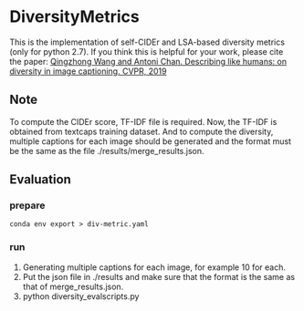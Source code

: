 # DiversityMetrics
This  is the implementation of self-CIDEr and LSA-based diversity metrics (only for python 2.7). If you think this is helpful for your work, please cite the paper: [Qingzhong Wang and Antoni Chan. Describing like humans: on diversity in image captioning. CVPR, 2019](http://openaccess.thecvf.com/content_CVPR_2019/html/Wang_Describing_Like_Humans_On_Diversity_in_Image_Captioning_CVPR_2019_paper.html)

## Note ##
To compute the CIDEr score, TF-IDF file is required. Now, the TF-IDF is obtained from textcaps training dataset. And to compute the diversity, multiple captions for each image should be generated and the format must be the same as the file ./results/merge_results.json.

## Evaluation ##
### prepare
```
conda env export > div-metric.yaml
```

### run
1. Generating multiple captions for each image, for example 10 for each.
2. Put the json file in ./results and make sure that the format is the same as that of merge_results.json.
3. python diversity_evalscripts.py
